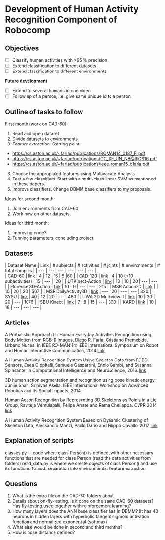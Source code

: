 # Development of Human Activity Recognition Component of Robocomp

## Objectives

- [ ] Classify human activities with >95 % precision
- [ ] Extend classification to different datasets
- [ ] Extend classification to different environments

**Future development**
- [ ] Extend to several humans in one video
- [ ] Follow up of a person, i.e. give same unique id to a person

## Outline of tasks to follow 


First month (work on CAD-60):
1. Read and open dataset
2. Divide datasets to environments
2. *Feature extraction*. Starting point:

- https://cs.aston.ac.uk/~fariad/publications/ROMAN14_0187_FI.pdf
- https://cs.aston.ac.uk/~fariad/publications/CC_DF_UN_NB@IROS16.pdf
- https://cs.aston.ac.uk/~fariad/publications/ieee_roman15_dfaria.pdf
3. Choose the appropiated features using Multivariate Analysis
3. Test a few classifiers. Start with a multi-class linear SVM as mentioned in these papers.
4. Improve classifiers. Change DBMM base classifiers to my proposals.

Ideas for second month:
1. Join environments from CAD-60
2. Work now on other datasets.

Ideas for third month:
1. Improving code?
2. Tunning parameters, concluding project. 

## Datasets

| Dataset Name | Link | # subjects | # activities |  # joints | # environments | # total samples | 
 | --- | --- | --- | --- | --- | --- |  
 | CAD-60 | [link](http://pr.cs.cornell.edu/humanactivities/data.php) | 4 | 12 | 15 | 5 |60 | 
 | CAD-120 | [link](http://pr.cs.cornell.edu/humanactivities/data.php) | 4 | 10 (+10 subactivities) | 15 | --- | 120 |
 | UTKinect-Action | [link](http://cvrc.ece.utexas.edu/KinectDatasets/HOJ3D.html) | 10 | 10 | 20 | --- | --- |
 | Florence 3D-Action | [link](https://www.micc.unifi.it/resources/datasets/florence-3d-actions-dataset/) | 10 | 9 | --- | --- | 215 | 
 | MSR Action3D | [link](https://www.uow.edu.au/~wanqing/#Datasets) | | 10 | 20 | 20 | 567 | 
 | MSR DailyActivity3D | [link](https://users.eecs.northwestern.edu/~jwa368/my_data.html) | --- | 20 | --- | --- | 320 | 
 | SYSU | [link](http://isee.sysu.edu.cn/~hujianfang/ProjectJOULE.html) | 40 | 12 | 20 | --- | 480 | 
 | UWA 3D Multiview II | [link](http://staffhome.ecm.uwa.edu.au/~00053650/databases.html) | 10 | 30 | 20 | --- | 1076 | 
 | SBU Kinect | [link](https://www3.cs.stonybrook.edu/~kyun/research/kinect_interaction/index.html) | 7 | 8 | 15 | --- | 300 | 
 | KARD | [link](https://data.mendeley.com/datasets/k28dtm7tr6/1) | 10 | 18 | --- | --- | --- |

## Articles


A Probalistic Approach for Human Everyday Activities Recognition using Body Motion from RGB-D Images, Diego R. Faria, Cristiano Premebida, Urbano Nunes. In IEEE RO-MAN'14: IEEE International Symposium on Robot and Human Interactive Communication, 2014.[link](https://research.aston.ac.uk/portal/en/researchoutput/a-probabilistic-approach-for-human-everyday-activities-recognition-using-body-motion-from-rgbd-images(73a87d76-bedb-480e-be74-9fab14d2dab8).html)

A Human Activity Recognition System Using Skeleton Data from RGBD Sensors, Enea Cippitelli, Samuele Gasparrini, Ennio Gambi, and Susanna Spinsante. In Computational Intelligence and Neuroscience, 2016. [link](https://www.researchgate.net/publication/298724252_A_Human_Activity_Recognition_System_Using_Skeleton_Data_from_RGBD_Sensors)

3D human action segmentation and recognition using pose kinetic energy, Junjie Shan, Srinivas Akella. IEEE International Workshop on Advanced Robotics and its Social Impacts, 2014.

Human Action Recognition by Representing 3D Skeletons as Points in a Lie Group, Raviteja Vemulapalli, Felipe Arrate and Rama Chellappa. CVPR 2014 [link](https://zpascal.net/cvpr2014/Vemulapalli_Human_Action_Recognition_2014_CVPR_paper.pdf)

A Human Activity Recognition System Based on Dynamic Clustering of Skeleton Data, Alessandro Manzi, Paolo Dario and Filippo Cavallo, 2017  [link](https://core.ac.uk/download/pdf/84495658.pdf)

## Explanation of scripts
classes.py -- code where class Person() is defined, with other necessary functions that are needed for class Person (read the data activities from folders)
read_data.py is where we create objects of class Person() and use its functions
To add: 
separation into environments. 
Feature extraction

## Questions
1. What is the extra file on the CAD-60 folders about
2. Details about on-fly-testing. Is it done on the same CAD-60 datasets? Has fly-testing used together with reinforcement learning?
3. How many layers does the ANN base classifier has in DBMM? (It has 40 neurons in hidden layers with hyperbolic tangent sigmoid activation function and normalized exponential (softmax)
4. What else would be done in second and third months?
5. How is pose distance defined?
